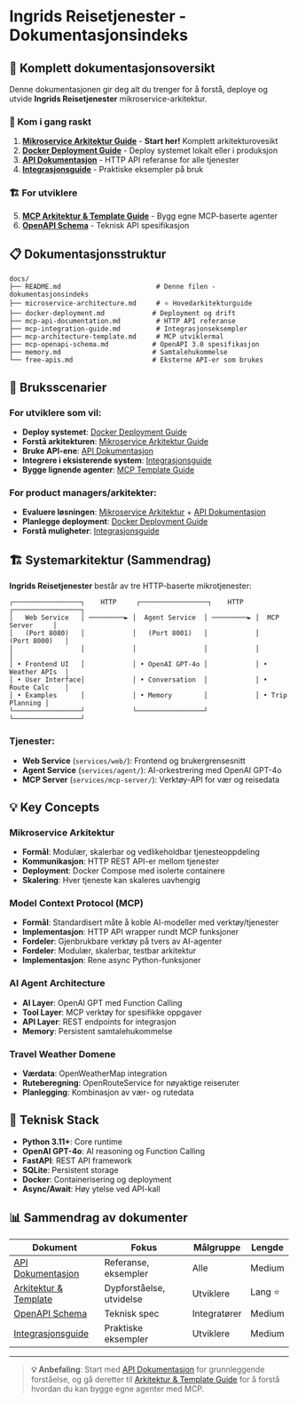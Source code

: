 # Ingrids Reisetjenester - Dokumentasjonsindeks

## 📖 Komplett dokumentasjonsoversikt

Denne dokumentasjonen gir deg alt du trenger for å forstå, deploye og utvide **Ingrids Reisetjenester** mikroservice-arkitektur.

### 🎯 Kom i gang raskt

1. **[Mikroservice Arkitektur Guide](./microservice-architecture.md)** - **Start her!** Komplett arkitekturovesikt
2. **[Docker Deployment Guide](./docker-deployment.md)** - Deploy systemet lokalt eller i produksjon  
3. **[API Dokumentasjon](./mcp-api-documentation.md)** - HTTP API referanse for alle tjenester
4. **[Integrasjonsguide](./mcp-integration-guide.md)** - Praktiske eksempler på bruk

### 🏗️ For utviklere

5. **[MCP Arkitektur & Template Guide](./mcp-architecture-template.md)** - Bygg egne MCP-baserte agenter
6. **[OpenAPI Schema](./mcp-openapi-schema.md)** - Teknisk API spesifikasjon

## 📋 Dokumentasjonsstruktur

```
docs/
├── README.md                        # Denne filen - dokumentasjonsindeks
├── microservice-architecture.md     # ⭐ Hovedarkitekturguide  
├── docker-deployment.md            # Deployment og drift
├── mcp-api-documentation.md         # HTTP API referanse
├── mcp-integration-guide.md         # Integrasjonseksempler
├── mcp-architecture-template.md     # MCP utviklermal
├── mcp-openapi-schema.md           # OpenAPI 3.0 spesifikasjon
├── memory.md                       # Samtalehukommelse
└── free-apis.md                    # Eksterne API-er som brukes
```

## 🚀 Bruksscenarier

### For utviklere som vil:

- **Deploy systemet**: [Docker Deployment Guide](./docker-deployment.md)
- **Forstå arkitekturen**: [Mikroservice Arkitektur Guide](./microservice-architecture.md)  
- **Bruke API-ene**: [API Dokumentasjon](./mcp-api-documentation.md)
- **Integrere i eksisterende system**: [Integrasjonsguide](./mcp-integration-guide.md)
- **Bygge lignende agenter**: [MCP Template Guide](./mcp-architecture-template.md)

### For product managers/arkitekter:

- **Evaluere løsningen**: [Mikroservice Arkitektur](./microservice-architecture.md) + [API Dokumentasjon](./mcp-api-documentation.md)
- **Planlegge deployment**: [Docker Deployment Guide](./docker-deployment.md)
- **Forstå muligheter**: [Integrasjonsguide](./mcp-integration-guide.md)

## 🏗️ Systemarkitektur (Sammendrag)

**Ingrids Reisetjenester** består av tre HTTP-baserte mikrotjenester:

```
┌─────────────────┐    HTTP     ┌─────────────────┐    HTTP     ┌─────────────────┐
│   Web Service   │ ─────────► │  Agent Service  │ ─────────► │  MCP Server     │
│   (Port 8080)   │            │   (Port 8001)   │            │   (Port 8000)   │
│                 │            │                 │            │                 │
│ • Frontend UI   │            │ • OpenAI GPT-4o │            │ • Weather APIs  │
│ • User Interface│            │ • Conversation  │            │ • Route Calc    │
│ • Examples      │            │ • Memory        │            │ • Trip Planning │
└─────────────────┘            └─────────────────┘            └─────────────────┘
```

### Tjenester:

- **Web Service** (`services/web/`): Frontend og brukergrensesnitt
- **Agent Service** (`services/agent/`): AI-orkestrering med OpenAI GPT-4o  
- **MCP Server** (`services/mcp-server/`): Verktøy-API for vær og reisedata

## 💡 Key Concepts

### Mikroservice Arkitektur
- **Formål**: Modulær, skalerbar og vedlikeholdbar tjenesteoppdeling
- **Kommunikasjon**: HTTP REST API-er mellom tjenester
- **Deployment**: Docker Compose med isolerte containere
- **Skalering**: Hver tjeneste kan skaleres uavhengig

### Model Context Protocol (MCP)  
- **Formål**: Standardisert måte å koble AI-modeller med verktøy/tjenester
- **Implementasjon**: HTTP API wrapper rundt MCP funksjoner
- **Fordeler**: Gjenbrukbare verktøy på tvers av AI-agenter
- **Fordeler**: Modulær, skalerbar, testbar arkitektur
- **Implementasjon**: Rene async Python-funksjoner

### AI Agent Architecture
- **AI Layer**: OpenAI GPT med Function Calling
- **Tool Layer**: MCP verktøy for spesifikke oppgaver
- **API Layer**: REST endpoints for integrasjon
- **Memory**: Persistent samtalehukommelse

### Travel Weather Domene
- **Værdata**: OpenWeatherMap integration
- **Ruteberegning**: OpenRouteService for nøyaktige reiseruter
- **Planlegging**: Kombinasjon av vær- og rutedata

## 🔧 Teknisk Stack

- **Python 3.11+**: Core runtime
- **OpenAI GPT-4o**: AI reasoning og Function Calling
- **FastAPI**: REST API framework
- **SQLite**: Persistent storage
- **Docker**: Containerisering og deployment
- **Async/Await**: Høy ytelse ved API-kall

## 📊 Sammendrag av dokumenter

| Dokument | Fokus | Målgruppe | Lengde |
|----------|-------|-----------|--------|
| [API Dokumentasjon](./mcp-api-documentation.md) | Referanse, eksempler | Alle | Medium |
| [Arkitektur & Template](./mcp-architecture-template.md) | Dypforståelse, utvidelse | Utviklere | Lang ⭐ |
| [OpenAPI Schema](./mcp-openapi-schema.md) | Teknisk spec | Integratører | Medium |
| [Integrasjonsguide](./mcp-integration-guide.md) | Praktiske eksempler | Utviklere | Medium |

---

> **💡 Anbefaling**: Start med [API Dokumentasjon](./mcp-api-documentation.md) for grunnleggende forståelse, og gå deretter til [Arkitektur & Template Guide](./mcp-architecture-template.md) for å forstå hvordan du kan bygge egne agenter med MCP.
